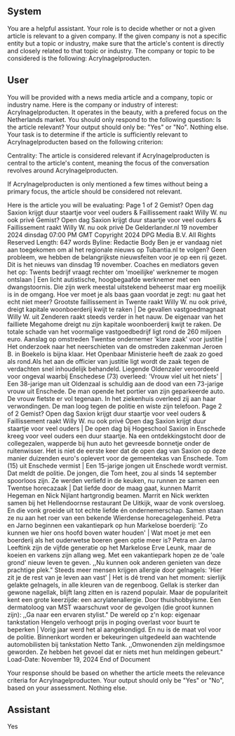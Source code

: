 ## System

You are a helpful assistant. Your role is to decide whether or not a given article is relevant to a given company. If the given company is not a specific entity but a topic or industry, make sure that the article's content is directly and closely related to that topic or industry. The company or topic to be considered is the following: Acrylnagelproducten.

## User


You will be provided with a news media article and a company, topic or industry name. Here is the company or industry of interest: Acrylnagelproducten. It operates in the beauty, with a prefered focus on the Netherlands market. You should only respond to the following question: Is the article relevant? Your output should only be: "Yes" or "No". Nothing else. Your task is to determine if the article is sufficiently relevant to Acrylnagelproducten based on the following criterion:

Centrality: The article is considered relevant if Acrylnagelproducten is central to the article's content, meaning the focus of the conversation revolves around Acrylnagelproducten.

If Acrylnagelproducten is only mentioned a few times without being a primary focus, the article should be considered not relevant.

Here is the article you will be evaluating: Page 1 of 2
Gemist? Open dag Saxion krijgt duur staartje voor veel ouders & Faillissement raakt Willy W. nu ook privé
Gemist? Open dag Saxion krijgt duur staartje voor veel ouders & 
Faillissement raakt Willy W. nu ook privé
De Gelderlander.nl
19 november 2024 dinsdag 07:00 PM GMT
Copyright 2024 DPG Media B.V. All Rights Reserved
Length: 647 words
Byline: Redactie
Body
Ben je er vandaag niet aan toegekomen om al het regionale nieuws op Tubantia.nl te volgen? Geen probleem, we 
hebben de belangrijkste nieuwsfeiten voor je op een rij gezet. Dit is het nieuws van dinsdag 19 november.
Coaches en mediators geven het op: Twents bedrijf vraagt rechter om 'moeilijke' werknemer te mogen ontslaan | 
Een licht autistische, hoogbegaafde werknemer met een dwangstoornis. Die zijn werk meestal uitstekend beheerst 
maar erg moeilijk is in de omgang. Hoe ver moet je als baas gaan voordat je zegt: nu gaat het echt niet meer?
Grootste faillissement in Twente raakt Willy W. nu ook privé, dreigt kapitale woonboerderij kwijt te raken | De 
gevallen vastgoedmagnaat Willy W. uit Zenderen raakt steeds verder in het nauw. De eigenaar van het failliete 
Megahome dreigt nu zijn kapitale woonboerderij kwijt te raken. De totale schade van het voormalige vastgoedbedrijf 
ligt rond de 260 miljoen euro.
Aanslag op omstreden Twentse ondernemer 'klare zaak' voor justitie | Het onderzoek naar het neerschieten van de 
omstreden zakenman Jeroen B. in Boekelo is bijna klaar. Het Openbaar Ministerie heeft de zaak zo goed als 
rond.Als het aan de officier van justitie ligt wordt de zaak tegen de verdachten snel inhoudelijk behandeld.
Liegende Oldenzaler veroordeeld voor ongeval waarbij Enschedese (73) overleed: 'Vrouw viel uit het niets' | Een 
38-jarige man uit Oldenzaal is schuldig aan de dood van een 73-jarige vrouw uit Enschede. De man opende het 
portier van zijn geparkeerde auto. De vrouw fietste er vol tegenaan. In het ziekenhuis overleed zij aan haar 
verwondingen. De man loog tegen de politie en wiste zijn telefoon.
Page 2 of 2
Gemist? Open dag Saxion krijgt duur staartje voor veel ouders & Faillissement raakt Willy W. nu ook privé
Open dag Saxion krijgt duur staartje voor veel ouders | De open dag bij Hogeschool Saxion in Enschede kreeg voor 
veel ouders een duur staartje. Na een ontdekkingstocht door de collegezalen, wapperde bij hun auto het gevreesde 
bonnetje onder de ruitenwisser. Het is niet de eerste keer dat de open dag van Saxion op deze manier duizenden 
euro's oplevert voor de gemeentekas van Enschede.
Tom (15) uit Enschede vermist | Een 15-jarige jongen uit Enschede wordt vermist. Dat meldt de politie. De jongen, 
die Tom heet, zou al sinds 14 september spoorloos zijn.
Ze werden verliefd in de keuken, nu runnen ze samen een Twentse horecazaak | Dat liefde door de maag gaat, 
kunnen Marrit Hegeman en Nick Nijlant hartgrondig beamen. Marrit en Nick werkten samen bij het Hellendoornse 
restaurant De Uitkijk, waar de vonk oversloeg. En die vonk groeide uit tot echte liefde én ondernemerschap. Samen 
staan ze nu aan het roer van een bekende Wierdense horecagelegenheid.
Petra en Jarno beginnen een vakantiepark op hun Markelose boerderij: 'Zo kunnen we hier ons hoofd boven water 
houden' | Wat moet je met een boerderij als het ouderwetse boeren geen optie meer is? Petra en Jarno Leeftink 
zijn de vijfde generatie op het Markelose Erve Leunk, maar de koeien en varkens zijn allang weg. Met een 
vakantiepark hopen ze de 'oale grond' nieuw leven te geven. ,,Nu kunnen ook anderen genieten van deze prachtige 
plek."
Steeds meer mensen krijgen allergie door gelnagels: 'Hier zit je de rest van je leven aan vast' | Het is dé trend van 
het moment: sierlijk gelakte gelnagels, in alle kleuren van de regenboog. Gellak is sterker dan gewone nagellak, 
blijft lang zitten en is razend populair. Maar de populariteit kent een grote keerzijde: een acrylatenallergie. Door 
thuishobbyisme. Een dermatoloog van MST waarschuwt voor de gevolgen (die groot kunnen zijn): ,,Ga naar een 
ervaren stylist."
De wereld op z'n kop: eigenaar tankstation Hengelo verhoogt prijs in poging overlast voor buurt te beperken | Vorig 
jaar werd het al aangekondigd. En nu is de maat vol voor de politie. Binnenkort worden er bekeuringen uitgedeeld 
aan wachtende automobilisten bij tankstation Netto Tank. ,,Omwonenden zijn meldingsmoe geworden. Ze hebben 
het gevoel dat er niets met hun meldingen gebeurt."
Load-Date: November 19, 2024
End of Document

Your response should be based on whether the article meets the relevance criteria for Acrylnagelproducten.
Your output should only be "Yes" or "No", based on your assessment. Nothing else.
            

## Assistant

Yes

